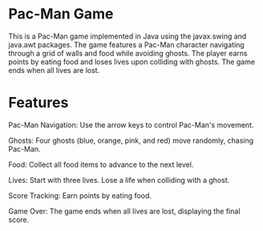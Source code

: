# Pac-Man Game

This is a Pac-Man game implemented in Java using the javax.swing and java.awt packages. The game features a Pac-Man character navigating through a grid of walls and food while avoiding ghosts. The player earns points by eating food and loses lives upon colliding with ghosts. The game ends when all lives are lost.

# Features

Pac-Man Navigation: Use the arrow keys to control Pac-Man's movement.

Ghosts: Four ghosts (blue, orange, pink, and red) move randomly, chasing Pac-Man.

Food: Collect all food items to advance to the next level.

Lives: Start with three lives. Lose a life when colliding with a ghost.

Score Tracking: Earn points by eating food.

Game Over: The game ends when all lives are lost, displaying the final score.
